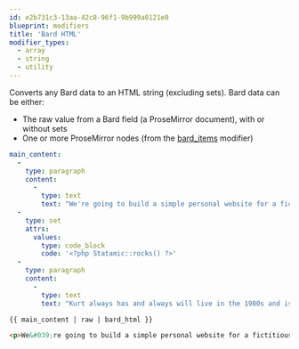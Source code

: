 ```yaml
---
id: e2b731c3-13aa-42c8-96f1-9b999a0121e0
blueprint: modifiers
title: 'Bard HTML'
modifier_types:
  - array
  - string
  - utility
---
```

Converts any Bard data to an HTML string (excluding sets). Bard data can be either:

* The raw value from a Bard field (a ProseMirror document), with or without sets
* One or more ProseMirror nodes (from the [bard_items](bard_items) modifier)

```yaml
main_content:
  -
    type: paragraph
    content:
      -
        type: text
        text: "We're going to build a simple personal website for a fictitious young aspiring programmer named Kurt Logan."
  -
    type: set
    attrs:
      values:
        type: code_block
        code: '<?php Statamic::rocks() ?>'
  -
    type: paragraph
    content:
      -
        type: text
        text: "Kurt always has and always will live in the 1980s and is very excited at the prospect of having his very own place in\_CYBERSPACE."
```

```
{{ main_content | raw | bard_html }}
```

```html
<p>We&#039;re going to build a simple personal website for a fictitious young aspiring programmer named Kurt Logan.</p><p>Kurt always has and always will live in the 1980s and is very excited at the prospect of having his very own place in CYBERSPACE.</p>
```
